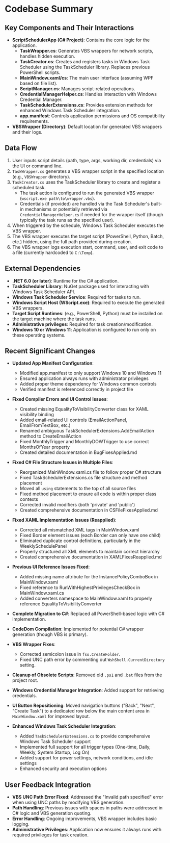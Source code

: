 # Codebase Summary

## Key Components and Their Interactions
- **ScriptSchedulerApp (C# Project)**: Contains the core logic for the application.
    - **TaskWrapper.cs**: Generates VBS wrappers for network scripts, handles hidden execution.
    - **TaskCreator.cs**: Creates and registers tasks in Windows Task Scheduler using the TaskScheduler library. Replaces previous PowerShell scripts.
    - **MainWindow.xaml/cs**: The main user interface (assuming WPF based on file list).
    - **ScriptManager.cs**: Manages script-related operations.
    - **CredentialManagerHelper.cs**: Handles interaction with Windows Credential Manager.
    - **TaskSchedulerExtensions.cs**: Provides extension methods for enhanced Windows Task Scheduler integration.
    - **app.manifest**: Controls application permissions and OS compatibility requirements.
- **VBSWrapper (Directory)**: Default location for generated VBS wrappers and their logs.

## Data Flow
1. User inputs script details (path, type, args, working dir, credentials) via the UI or command line.
2. `TaskWrapper.cs` generates a VBS wrapper script in the specified location (e.g., `VBSWrapper` directory).
3. `TaskCreator.cs` uses the TaskScheduler library to create and register a scheduled task.
    - The task action is configured to run the generated VBS wrapper (`wscript.exe path\to\wrapper.vbs`).
    - Credentials (if provided) are handled via the Task Scheduler's built-in mechanisms or potentially retrieved via `CredentialManagerHelper.cs` if needed for the wrapper itself (though typically the task runs as the specified user).
4. When triggered by the schedule, Windows Task Scheduler executes the VBS wrapper.
5. The VBS wrapper executes the target script (PowerShell, Python, Batch, etc.) hidden, using the full path provided during creation.
6. The VBS wrapper logs execution start, command, user, and exit code to a file (currently hardcoded to `C:\Temp`).

## External Dependencies
- **.NET 6.0 (or later)**: Runtime for the C# application.
- **TaskScheduler Library**: NuGet package used for interacting with Windows Task Scheduler API.
- **Windows Task Scheduler Service**: Required for tasks to run.
- **Windows Script Host (WScript.exe)**: Required to execute the generated VBS wrappers.
- **Target Script Runtimes**: (e.g., PowerShell, Python) must be installed on the target machine where the task runs.
- **Administrative privileges**: Required for task creation/modification.
- **Windows 10 or Windows 11**: Application is configured to run only on these operating systems.

## Recent Significant Changes
- **Updated App Manifest Configuration**:
  - Modified app.manifest to only support Windows 10 and Windows 11
  - Ensured application always runs with administrator privileges
  - Added proper theme dependency for Windows common controls
  - Verified manifest is referenced correctly in project file

- **Fixed Compiler Errors and UI Control Issues**:
  - Created missing EqualityToVisibilityConverter class for XAML visibility binding
  - Added email-related UI controls (EmailActionPanel, EmailFromTextBox, etc.)
  - Renamed ambiguous TaskSchedulerExtensions.AddEmailAction method to CreateEmailAction
  - Fixed MonthlyTrigger and MonthlyDOWTrigger to use correct MonthsOfYear property
  - Created detailed documentation in BugFixesApplied.md

- **Fixed C# File Structure Issues in Multiple Files**:
  - Reorganized MainWindow.xaml.cs file to follow proper C# structure
  - Fixed TaskSchedulerExtensions.cs file structure and method placement
  - Moved all `using` statements to the top of all source files
  - Fixed method placement to ensure all code is within proper class contexts
  - Corrected invalid modifiers (both 'private' and 'public')
  - Created comprehensive documentation in CSFileFixesApplied.md

- **Fixed XAML Implementation Issues (Reapplied)**:
  - Corrected all mismatched XML tags in MainWindow.xaml
  - Fixed Border element issues (each Border can only have one child)
  - Eliminated duplicate control definitions, particularly in the WeeklySchedulePanel
  - Properly structured all XML elements to maintain correct hierarchy
  - Created comprehensive documentation in XAMLFixesReapplied.md

- **Previous UI Reference Issues Fixed**:
  - Added missing name attribute for the InstancePolicyComboBox in MainWindow.xaml
  - Fixed reference to RunWithHighestPrivilegesCheckBox in MainWindow.xaml.cs
  - Added converters namespace to MainWindow.xaml to properly reference EqualityToVisibilityConverter
- **Complete Migration to C#**: Replaced all PowerShell-based logic with C# implementation.
- **CodeDom Compilation**: Implemented for potential C# wrapper generation (though VBS is primary).
- **VBS Wrapper Fixes**:
    - Corrected semicolon issue in `fso.CreateFolder`.
    - Fixed UNC path error by commenting out `WshShell.CurrentDirectory` setting.
- **Cleanup of Obsolete Scripts**: Removed old `.ps1` and `.bat` files from the project root.
- **Windows Credential Manager Integration**: Added support for retrieving credentials.
- **UI Button Repositioning**: Moved navigation buttons ("Back", "Next", "Create Task") to a dedicated row below the main content area in `MainWindow.xaml` for improved layout.
- **Enhanced Windows Task Scheduler Integration**:
    - Added `TaskSchedulerExtensions.cs` to provide comprehensive Windows Task Scheduler support
    - Implemented full support for all trigger types (One-time, Daily, Weekly, System Startup, Log On)
    - Added support for power settings, network conditions, and idle settings
    - Enhanced security and execution options

## User Feedback Integration
- **VBS UNC Path Error Fixed**: Addressed the "Invalid path specified" error when using UNC paths by modifying VBS generation.
- **Path Handling**: Previous issues with spaces in paths were addressed in C# logic and VBS generation quoting.
- **Error Handling**: Ongoing improvements, VBS wrapper includes basic logging.
- **Administrative Privileges**: Application now ensures it always runs with required privileges for task creation.